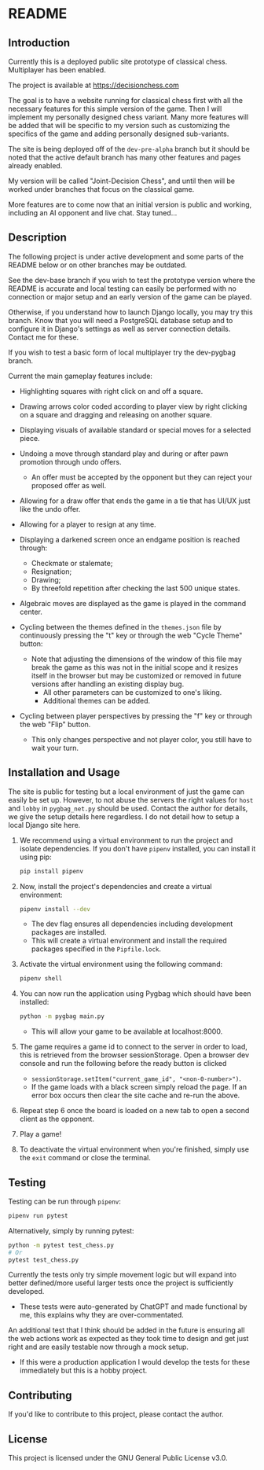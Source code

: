# README
## Introduction

Currently this is a deployed public site prototype of classical chess. Multiplayer has been enabled. 

The project is available at https://decisionchess.com

The goal is to have a website running for classical chess first with all the necessary features for this simple version of the game. Then I will implement my personally designed chess variant. Many more features will be added that will be specific to my version such as customizing the specifics of the game and adding personally designed sub-variants. 

The site is being deployed off of the `dev-pre-alpha` branch but it should be noted that the active default branch has many other features and pages already enabled. 

My version will be called "Joint-Decision Chess", and until then will be worked under branches that focus on the classical game.

More features are to come now that an initial version is public and working, including an AI opponent and live chat. Stay tuned...

## Description

The following project is under active development and some parts of the README below or on other branches may be outdated. 

See the dev-base branch if you wish to test the prototype version where the README is accurate and local testing can easily be performed with no connection or major setup and an early version of the game can be played.

Otherwise, if you understand how to launch Django locally, you may try this branch. Know that you will need a PostgreSQL database setup and to configure it in Django's settings as well as server connection details. Contact me for these. 

If you wish to test a basic form of local multiplayer try the dev-pygbag branch.

Current the main gameplay features include:

- Highlighting squares with right click on and off a square.
- Drawing arrows color coded according to player view by right clicking on a square and dragging and releasing on another square.
- Displaying visuals of available standard or special moves for a selected piece.
- Undoing a move through standard play and during or after pawn promotion through undo offers.
  - An offer must be accepted by the opponent but they can reject your proposed offer as well.

- Allowing for a draw offer that ends the game in a tie that has UI/UX just like the undo offer.
- Allowing for a player to resign at any time.
- Displaying a darkened screen once an endgame position is reached through: 
  - Checkmate or stalemate;
  - Resignation;
  - Drawing;
  - By threefold repetition after checking the last 500 unique states.
- Algebraic moves are displayed as the game is played in the command center.
- Cycling between the themes defined in the `themes.json` file by continuously pressing the "t" key or through the web "Cycle Theme" button:
  - Note that adjusting the dimensions of the window of this file may break the game as this was not in the initial scope and it resizes itself in the browser but may be customized or removed in future versions after handling an existing display bug.
    - All other parameters can be customized to one's liking.
    - Additional themes can be added.
- Cycling between player perspectives by pressing the "f" key or through the web "Flip" button.
  - This only changes perspective and not player color, you still have to wait your turn.


## Installation and Usage

The site is public for testing but a local environment of just the game can easily be set up. However, to not abuse the servers the right values for `host` and `lobby` in `pygbag_net.py` should be used. Contact the author for details, we give the setup details here regardless. I do not detail how to setup a local Django site here.

1. We recommend using a virtual environment to run the project and isolate dependencies. If you don't have `pipenv` installed, you can install it using pip:

   ```bash
   pip install pipenv
   ```

2. Now,  install the project's dependencies and create a virtual environment:

   ```bash
   pipenv install --dev
   ```

   - The dev flag ensures all dependencies including development packages are installed.
   - This will create a virtual environment and install the required packages specified in the `Pipfile.lock`.

3. Activate the virtual environment using the following command:

   ```bash
   pipenv shell
   ```

4. You can now run the application using Pygbag which should have been installed:

   ```bash
   python -m pygbag main.py
   ```

   - This will allow your game to be available at localhost:8000.

5. The game requires a game id to connect to the server in order to load, this is retrieved from the browser sessionStorage. Open a browser dev console and run the following before the ready button is clicked 

   - `sessionStorage.setItem("current_game_id", "<non-0-number>")`.
   - If the game loads with a black screen simply reload the page. If an error box occurs then clear the site cache and re-run the above.

6. Repeat step 6 once the board is loaded on a new tab to open a second client as the opponent.

7. Play a game!

8. To deactivate the virtual environment when you're finished, simply use the `exit` command or close the terminal.

## Testing

Testing can be run through `pipenv`:

```bash
pipenv run pytest
```

Alternatively, simply by running pytest:

```bash
python -m pytest test_chess.py
# Or
pytest test_chess.py
```

Currently the tests only try simple movement logic but will expand into better defined/more useful larger tests once the project is sufficiently developed. 

- These tests were auto-generated by ChatGPT and made functional by me, this explains why they are over-commentated. 

An additional test that I think should be added in the future is ensuring all the web actions work as expected as they took time to design and get just right and are easily testable now through a mock setup.

- If this were a production application I would develop the tests for these immediately but this is a hobby project.

## Contributing

If you'd like to contribute to this project, please contact the author.

## License

This project is licensed under the GNU General Public License v3.0.
